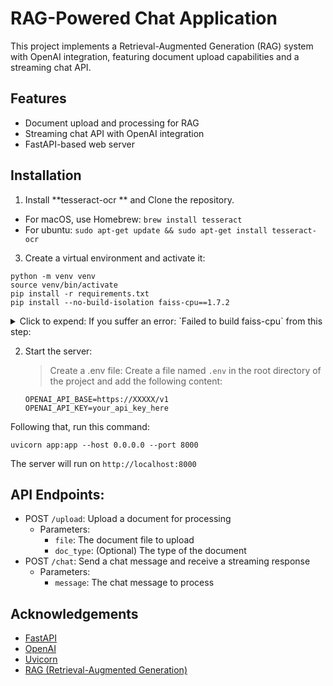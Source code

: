 # RAG-Powered Chat Application

This project implements a Retrieval-Augmented Generation (RAG) system with OpenAI integration, featuring document upload capabilities and a streaming chat API.

## Features

- Document upload and processing for RAG
- Streaming chat API with OpenAI integration
- FastAPI-based web server

## Installation

1.  Install **tesseract-ocr ** and Clone the repository.

- For macOS, use Homebrew: `brew install tesseract`
- For ubuntu: `sudo apt-get update && sudo apt-get install tesseract-ocr`


3. Create a virtual environment and activate it:
```
python -m venv venv
source venv/bin/activate
pip install -r requirements.txt
pip install --no-build-isolation faiss-cpu==1.7.2
```

<details>

<summary>
 Click to expend: If you suffer an error: `Failed to build faiss-cpu` from this step:
</summary>
   The error is related to building the faiss-cpu package, which requires SWIG. Here's a quick guide to resolve this issue:
1. Install SWIG:

   - For macOS, use Homebrew: `brew install swig`
   - For ubuntu: `sudo apt-get update && sudo apt-get install build-essential swig libopenblas-dev`

 2. or, SWIG does not work
   - you can try using Anaconda/Miniconda. However, I dont want to put much tutorial here.
   


2. After installing SWIG, try installing the requirements again:
   ```
   pip install -r requirements.txt
   ```

3. If issues persist with faiss-cpu, try using a pre-built wheel:
   - In requirements.txt, replace `faiss-cpu==1.7.2` with `faiss-cpu==1.7.2 --only-binary :all:`

4. Alternatively, use faiss-cpu from conda:
   - Install Miniconda or Anaconda
   - Create a new conda environment: `conda create -n your_env_name python=3.8`
   - Install faiss-cpu: `conda install -c conda-forge faiss-cpu`
   - Install other requirements: `pip install -r requirements.txt`
</details>


2. Start the server:

    > Create a .env file:
   Create a file named `.env` in the root directory of the project and add the following content:
   ```
   OPENAI_API_BASE=https://XXXXX/v1
   OPENAI_API_KEY=your_api_key_here
   ```

Following that, run this command:

```
uvicorn app:app --host 0.0.0.0 --port 8000
```

The server will run on `http://localhost:8000`

## API Endpoints:
   - POST `/upload`: Upload a document for processing
     - Parameters:
       - `file`: The document file to upload
       - `doc_type`: (Optional) The type of the document
   - POST `/chat`: Send a chat message and receive a streaming response
     - Parameters:
       - `message`: The chat message to process


## Acknowledgements

- [FastAPI](https://fastapi.tiangolo.com/)
- [OpenAI](https://openai.com/)
- [Uvicorn](https://www.uvicorn.org/)
- [RAG (Retrieval-Augmented Generation)](https://arxiv.org/abs/2005.11401)
